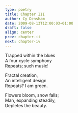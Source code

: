 ```yaml
---
type: poetry
title: Chapter III
author: Cy Densham
date: 2009-08-13T12:00:03+01:00
draft: false
align: center
prev: chapter-ii
next: chapter-iv
---
```


Trapped within the blues\
A four cycle symphony\
Repeats; such music!

Fractal creation,\
An intelligent design\
Repeats? I am green.

Flowers bloom, snow falls;\
Man, expanding steadily,\
Depletes the beauty.
